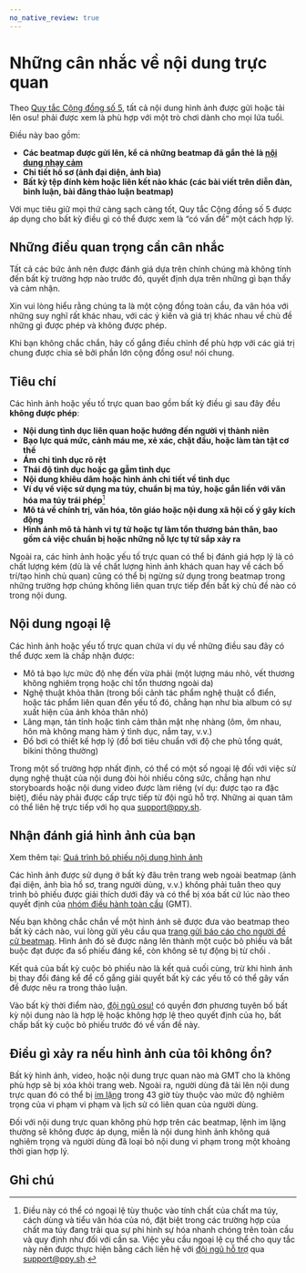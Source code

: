 ```yaml
---
no_native_review: true
---
```


# Những cân nhắc về nội dung trực quan

Theo [Quy tắc Cộng đồng số 5](/wiki/Rules#community-rules), tất cả nội dung hình ảnh được gửi hoặc tải lên osu! phải được xem là phù hợp với một trò chơi dành cho mọi lứa tuổi.

Điều này bao gồm:

- **Các beatmap được gửi lên, kể cả những beatmap đã gắn thẻ là [nội dung nhạy cảm](/wiki/Rules/Explicit_content)** 
- **Chi tiết hồ sơ (ảnh đại diện, ảnh bìa)**
- **Bất kỳ tệp đính kèm hoặc liên kết nào khác (các bài viết trên diễn đàn, bình luận, bài đăng thảo luận beatmap)**

Với mục tiêu giữ mọi thứ càng sạch càng tốt, Quy tắc Cộng đồng số 5 được áp dụng cho bất kỳ điều gì có thể được xem là “có vấn đề” một cách hợp lý.

## Những điều quan trọng cần cân nhắc

Tất cả các bức ảnh nên được đánh giá dựa trên chính chúng mà không tính đến bất kỳ trường hợp nào trước đó, quyết định dựa trên những gì bạn thấy và cảm nhận.

Xin vui lòng hiểu rằng chúng ta là một cộng đồng toàn cầu, đa văn hóa với những suy nghĩ rất khác nhau, với các ý kiến và giá trị khác nhau về chủ đề những gì được phép và không được phép.

Khi bạn không chắc chắn, hãy cố gắng điều chỉnh để phù hợp với các giá trị chung được chia sẻ bởi phần lớn cộng đồng osu! nói chung.

## Tiêu chí 

Các hình ảnh hoặc yếu tố trực quan bao gồm bất kỳ điều gì sau đây đều **không được phép**:

- **Nội dung tình dục liên quan hoặc hướng đến người vị thành niên**
- **Bạo lực quá mức, cảnh máu me, xẻ xác, chặt đầu, hoặc làm tàn tật cơ thế**
- **Ám chỉ tình dục rõ rệt**
- **Thái độ tình dục hoặc gạ gẫm tình dục** 
- **Nội dung khiêu dâm hoặc hình ảnh chi tiết về tình dục**
- **Ví dụ về việc sử dụng ma túy, chuẩn bị ma túy, hoặc gắn liền với văn hóa ma túy trái phép**[^drug-nature]
- **Mô tả về chính trị, văn hóa, tôn giáo hoặc nội dung xã hội cố ý gây kích động**
- **Hình ảnh mô tả hành vi tự tử hoặc tự làm tổn thương bản thân, bao gồm cả việc chuẩn bị hoặc những nỗ lực tự tử sắp xảy ra**

Ngoài ra, các hình ảnh hoặc yếu tố trực quan có thể bị đánh giá hợp lý là có chất lượng kém (dù là về chất lượng hình ảnh khách quan hay về cách bố trí/tạo hình chủ quan) cũng có thể bị ngừng sử dụng trong beatmap trong những trường hợp chúng không liên quan trực tiếp đến bất kỳ chủ đề nào có trong nội dung.

## Nội dung ngoại lệ

Các hình ảnh hoặc yếu tố trực quan chứa ví dụ về những điều sau đây có thể được xem là chấp nhận được:

- Mô tả bạo lực mức độ nhẹ đến vừa phải (một lượng máu nhỏ, vết thương không nghiêm trọng hoặc chỉ tổn thương ngoài da)
- Nghệ thuật khỏa thân (trong bối cảnh tác phẩm nghệ thuật cổ điển, hoặc tác phẩm liên quan đến yếu tố đó, chẳng hạn như bìa album có sự xuất hiện của ảnh khỏa thân nhỏ)
- Lãng mạn, tán tỉnh hoặc tình cảm thân mật nhẹ nhàng (ôm, ôm nhau, hôn mà không mang hàm ý tình dục, nắm tay, v.v.)
- Đồ bơi có thiết kế hợp lý (đồ bơi tiêu chuẩn với độ che phủ tổng quát, bikini thông thường)

Trong một số trường hợp nhất định, có thể có một số ngoại lệ đối với việc sử dụng nghệ thuật của nội dung đòi hỏi nhiều công sức, chẳng hạn như storyboards hoặc nội dung video được làm riêng (ví dụ: được tạo ra đặc biệt), điều này phải được cấp trực tiếp từ đội ngũ hỗ trợ. Những ai quan tâm có thể liên hệ trực tiếp với họ qua [support@ppy.sh](mailto:support@ppy.sh).

## Nhận đánh giá hình ảnh của bạn

Xem thêm tại: [Quá trình bỏ phiếu nội dung hình ảnh](/wiki/Rules/Content_voting_process)

Các hình ảnh được sử dụng ở bất kỳ đâu trên trang web ngoài beatmap (ảnh đại diện, ảnh bìa hồ sơ, trang người dùng, v.v.) không phải tuân theo quy trình bỏ phiếu được giải thích dưới đây và có thể bị xóa bất cứ lúc nào theo quyết định của [nhóm điều hành toàn cầu](/wiki/People/Global_Moderation_Team) (GMT).

Nếu bạn không chắc chắn về một hình ảnh sẽ được đưa vào beatmap theo bất kỳ cách nào, vui lòng gửi yêu cầu qua [trang gửi báo cáo cho người đề cử beatmap](https://bn.mappersguild.com/reports). Hình ảnh đó sẽ được nâng lên thành một cuộc bỏ phiếu và bắt buộc đạt được đa số phiếu đáng kể, còn không sẽ tự động bị từ chối .

Kết quả của bất kỳ cuộc bỏ phiếu nào là kết quả cuối cùng, trừ khi hình ảnh bị thay đổi đáng kể để cố gắng giải quyết bất kỳ các yếu tố có thể gây vấn đề được nêu ra trong thảo luận.

Vào bất kỳ thời điểm nào, [đội ngũ osu!](/wiki/People/osu!_team) có quyền đơn phương tuyên bố bất kỳ nội dung nào là hợp lệ hoặc không hợp lệ theo quyết định của họ, bất chấp bất kỳ cuộc bỏ phiếu trước đó về vấn đề này.

## Điều gì xảy ra nếu hình ảnh của tôi không ổn?

Bất kỳ hình ảnh, video, hoặc nội dung trực quan nào mà GMT cho là không phù hợp sẽ bị xóa khỏi trang web. Ngoài ra, người dùng đã tải lên nội dung trực quan đó có thể bị [im lặng](/wiki/Help_centre/Silences) trong 43 giờ tùy thuộc vào mức độ nghiêm trọng của vi phạm vi phạm và lịch sử có liên quan của người dùng.

Đối với nội dung trực quan không phù hợp trên các beatmap, lệnh im lặng thường sẽ không được áp dụng, miễn là nội dung hình ảnh không quá nghiêm trọng và người dùng đã loại bỏ nội dung vi phạm trong một khoảng thời gian hợp lý.

## Ghi chú

[^drug-nature]: Điều này có thể có ngoại lệ tùy thuộc vào tính chất của chất ma túy, cách dùng và tiểu văn hóa của nó, đặt biệt trong các trường hợp của chất ma túy đang trải qua sự phi hình sự hóa nhanh chóng trên toàn cầu và quy định như đối với cần sa. Việc yêu cầu ngoại lệ cụ thể cho quy tắc này nên được thực hiện bằng cách liên hệ với [đội ngũ hỗ trợ](/wiki/People/Account_support_team) qua [support@ppy.sh](mailto:support@ppy.sh).
